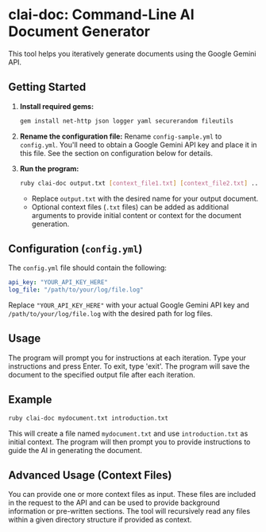# clai-doc: Command-Line AI Document Generator

This tool helps you iteratively generate documents using the Google Gemini API.

## Getting Started

1. **Install required gems:**
   ```bash
   gem install net-http json logger yaml securerandom fileutils
   ```

2. **Rename the configuration file:** Rename `config-sample.yml` to `config.yml`.  You'll need to obtain a Google Gemini API key and place it in this file.  See the section on configuration below for details.

3. **Run the program:**
   ```bash
   ruby clai-doc output.txt [context_file1.txt] [context_file2.txt] ...
   ```
   * Replace `output.txt` with the desired name for your output document.
   * Optional context files (`.txt` files) can be added as additional arguments to provide initial content or context for the document generation.


## Configuration (`config.yml`)

The `config.yml` file should contain the following:

```yaml
api_key: "YOUR_API_KEY_HERE"
log_file: "/path/to/your/log/file.log" 
```

Replace `"YOUR_API_KEY_HERE"` with your actual Google Gemini API key and `/path/to/your/log/file.log` with the desired path for log files.


## Usage

The program will prompt you for instructions at each iteration.  Type your instructions and press Enter. To exit, type 'exit'.  The program will save the document to the specified output file after each iteration.


## Example

```bash
ruby clai-doc mydocument.txt introduction.txt
```

This will create a file named `mydocument.txt` and use `introduction.txt` as initial context.  The program will then prompt you to provide instructions to guide the AI in generating the document.


##  Advanced Usage (Context Files)

You can provide one or more context files as input. These files are included in the request to the API and can be used to provide background information or pre-written sections.  The tool will recursively read any files within a given directory structure if provided as context.